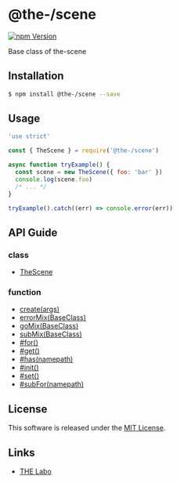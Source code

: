 @the-/scene
==========

<!---
This file is generated by the-tmpl. Do not update manually.
--->

<!-- Badge Start -->
<a name="badges"></a>

[![npm Version][bd_npm_shield_url]][bd_npm_url]

[bd_repo_url]: https://github.com/the-labo/the
[bd_travis_url]: http://travis-ci.org/the-labo/the
[bd_travis_shield_url]: http://img.shields.io/travis/the-labo/the.svg?style=flat
[bd_travis_com_url]: http://travis-ci.com/the-labo/the
[bd_travis_com_shield_url]: https://api.travis-ci.com/the-labo/the.svg?token=
[bd_license_url]: https://github.com/the-labo/the/blob/master/LICENSE
[bd_npm_url]: http://www.npmjs.org/package/@the-/scene
[bd_npm_shield_url]: http://img.shields.io/npm/v/@the-/scene.svg?style=flat
[bd_standard_url]: http://standardjs.com/
[bd_standard_shield_url]: https://img.shields.io/badge/code%20style-standard-brightgreen.svg

<!-- Badge End -->


<!-- Description Start -->
<a name="description"></a>

Base class of the-scene

<!-- Description End -->


<!-- Overview Start -->
<a name="overview"></a>



<!-- Overview End -->


<!-- Sections Start -->
<a name="sections"></a>

<!-- Section from "doc/readme/01.Installation.md.hbs" Start -->

<a name="section-doc-readme-01-installation-md"></a>

Installation
-----

```bash
$ npm install @the-/scene --save
```


<!-- Section from "doc/readme/01.Installation.md.hbs" End -->

<!-- Section from "doc/readme/02.Usage.md.hbs" Start -->

<a name="section-doc-readme-02-usage-md"></a>

Usage
---------

```javascript
'use strict'

const { TheScene } = require('@the-/scene')

async function tryExample() {
  const scene = new TheScene({ foo: 'bar' })
  console.log(scene.foo)
  /* ... */
}

tryExample().catch((err) => console.error(err))

```


<!-- Section from "doc/readme/02.Usage.md.hbs" End -->


<!-- Sections Start -->

<a name="api"></a>

## API Guide

### class
- [TheScene](./doc/api/api.md#TheScene)
### function
- [create(args)](./doc/api/api.md#create)
- [errorMix(BaseClass)](./doc/api/api.md#errorMix)
- [goMix(BaseClass)](./doc/api/api.md#goMix)
- [subMix(BaseClass)](./doc/api/api.md#subMix)
- [#for()](./doc/api/api.md#TheScene#for)
- [#get()](./doc/api/api.md#TheScene#get)
- [#has(namepath)](./doc/api/api.md#TheScene#has)
- [#init()](./doc/api/api.md#TheScene#init)
- [#set()](./doc/api/api.md#TheScene#set)
- [#subFor(namepath)](./doc/api/api.md#SubMixed#subFor)

<!-- LICENSE Start -->
<a name="license"></a>

License
-------
This software is released under the [MIT License](https://github.com/the-labo/the/blob/master/LICENSE).

<!-- LICENSE End -->


<!-- Links Start -->
<a name="links"></a>

Links
------

+ [THE Labo][the_labo_url]

[the_labo_url]: https://github.com/the-labo

<!-- Links End -->
